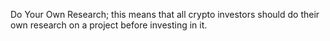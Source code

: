 Do Your Own Research; this means that all crypto investors should do their own research on a project before investing in it.